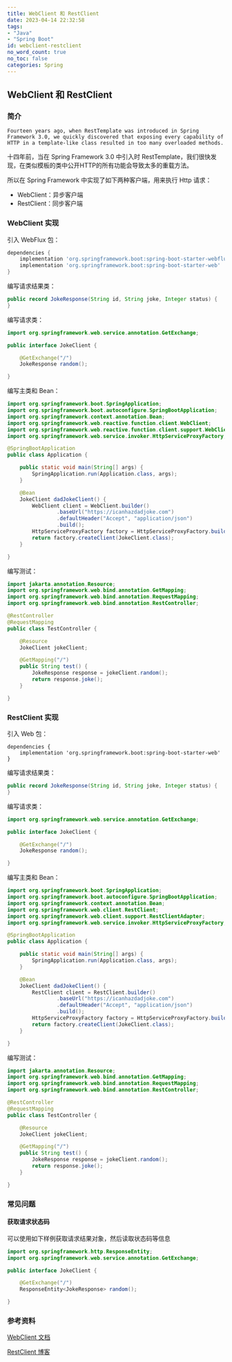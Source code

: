 ```yaml
---
title: WebClient 和 RestClient
date: 2023-04-14 22:32:58
tags:
- "Java"
- "Spring Boot"
id: webclient-restclient
no_word_count: true
no_toc: false
categories: Spring
---
```


## WebClient 和 RestClient

### 简介

```text
Fourteen years ago, when RestTemplate was introduced in Spring Framework 3.0, we quickly discovered that exposing every capability of HTTP in a template-like class resulted in too many overloaded methods. 
```

十四年前，当在 Spring Framework 3.0 中引入时 RestTemplate，我们很快发现，在类似模板的类中公开HTTP的所有功能会导致太多的重载方法。

所以在 Spring Framework 中实现了如下两种客户端，用来执行 Http 请求：

- WebClient：异步客户端
- RestClient：同步客户端

### WebClient 实现

引入 WebFlux 包：

```groovy
dependencies {
    implementation 'org.springframework.boot:spring-boot-starter-webflux'
    implementation 'org.springframework.boot:spring-boot-starter-web'
}
```

编写请求结果类：

```java
public record JokeResponse(String id, String joke, Integer status) {
}
```

编写请求类：

```java
import org.springframework.web.service.annotation.GetExchange;

public interface JokeClient {

    @GetExchange("/")
    JokeResponse random();

}
```

编写主类和 Bean：

```java
import org.springframework.boot.SpringApplication;
import org.springframework.boot.autoconfigure.SpringBootApplication;
import org.springframework.context.annotation.Bean;
import org.springframework.web.reactive.function.client.WebClient;
import org.springframework.web.reactive.function.client.support.WebClientAdapter;
import org.springframework.web.service.invoker.HttpServiceProxyFactory;

@SpringBootApplication
public class Application {

    public static void main(String[] args) {
        SpringApplication.run(Application.class, args);
    }

    @Bean
    JokeClient dadJokeClient() {
        WebClient client = WebClient.builder()
                .baseUrl("https://icanhazdadjoke.com")
                .defaultHeader("Accept", "application/json")
                .build();
        HttpServiceProxyFactory factory = HttpServiceProxyFactory.builderFor(WebClientAdapter.forClient(client)).build();
        return factory.createClient(JokeClient.class);
    }

}
```

编写测试：

```java
import jakarta.annotation.Resource;
import org.springframework.web.bind.annotation.GetMapping;
import org.springframework.web.bind.annotation.RequestMapping;
import org.springframework.web.bind.annotation.RestController;

@RestController
@RequestMapping
public class TestController {

    @Resource
    JokeClient jokeClient;

    @GetMapping("/")
    public String test() {
        JokeResponse response = jokeClient.random();
        return response.joke();
    }

}
```

### RestClient 实现

引入 Web 包：

```grovvy
dependencies {
    implementation 'org.springframework.boot:spring-boot-starter-web'
}
```

编写请求结果类：

```java
public record JokeResponse(String id, String joke, Integer status) {
}
```

编写请求类：

```java
import org.springframework.web.service.annotation.GetExchange;

public interface JokeClient {

    @GetExchange("/")
    JokeResponse random();

}
```

编写主类和 Bean：

```java
import org.springframework.boot.SpringApplication;
import org.springframework.boot.autoconfigure.SpringBootApplication;
import org.springframework.context.annotation.Bean;
import org.springframework.web.client.RestClient;
import org.springframework.web.client.support.RestClientAdapter;
import org.springframework.web.service.invoker.HttpServiceProxyFactory;

@SpringBootApplication
public class Application {

    public static void main(String[] args) {
        SpringApplication.run(Application.class, args);
    }

    @Bean
    JokeClient dadJokeClient() {
        RestClient client = RestClient.builder()
                .baseUrl("https://icanhazdadjoke.com")
                .defaultHeader("Accept", "application/json")
                .build();
        HttpServiceProxyFactory factory = HttpServiceProxyFactory.builderFor(RestClientAdapter.create(client)).build();
        return factory.createClient(JokeClient.class);
    }

}
```

编写测试：

```java
import jakarta.annotation.Resource;
import org.springframework.web.bind.annotation.GetMapping;
import org.springframework.web.bind.annotation.RequestMapping;
import org.springframework.web.bind.annotation.RestController;

@RestController
@RequestMapping
public class TestController {

    @Resource
    JokeClient jokeClient;

    @GetMapping("/")
    public String test() {
        JokeResponse response = jokeClient.random();
        return response.joke();
    }

}
```


### 常见问题

#### 获取请求状态码

可以使用如下样例获取请求结果对象，然后读取状态码等信息

```java
import org.springframework.http.ResponseEntity;
import org.springframework.web.service.annotation.GetExchange;

public interface JokeClient {

    @GetExchange("/")
    ResponseEntity<JokeResponse> random();

}
```

### 参考资料

[WebClient 文档](https://docs.spring.io/spring-framework/docs/6.0.7/reference/html/web-reactive.html#webflux-client)

[RestClient 博客](https://spring.io/blog/2023/07/13/new-in-spring-6-1-restclient)

